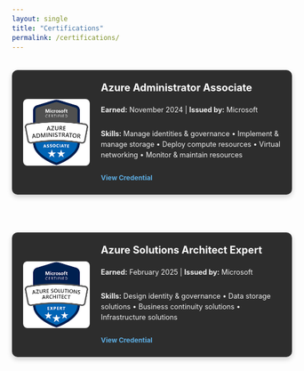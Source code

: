 ```yaml
---
layout: single
title: "Certifications"
permalink: /certifications/
---
```




<style>
  .certifications-container {
    display: flex;
    flex-wrap: wrap;
    justify-content: center;
    gap: 20px;
    padding: 20px 0;
    align-items: stretch;
  }

  .cert-card {
    display: flex;
    align-items: center;
    background-color: #2d2d2d;
    color: #f0f0f0;
    border-radius: 10px;
    padding: 20px;
    box-shadow: 0px 4px 10px rgba(0, 0, 0, 0.2);
    max-width: 480px;
    width: 100%;
  }

  /* THIS IS THE CORRECTED BLOCK FOR THE BADGE IMAGE */
  img.cert-badge {
    width: 120px;            /* Restored original width */
    height: auto !important; /* Crucial for maintaining aspect ratio, !important to override conflicts */
    margin-right: 20px;      /* Increased margin for better separation */
    display: block;          /* Good practice for image layout consistency */
    border-radius: 8px;      /* Optional: keeps the rounded corners if you liked them */
  }

  .cert-info {
    flex: 1;
    display: flex;
    flex-direction: column;
    height: 100%;
  }

  .cert-info h3 {
    margin: 0 0 8px;
    font-size: 1.3em;
    color: #ffffff;
  }

  .cert-info p {
    /* margin: 0 0 12px; */ /* Replaced by specific rule below */
    font-size: 0.9em;
    line-height: 1.5;
  }

  .cert-info p:not(.cert-link-wrapper) {
    margin-bottom: 12px;
  }
  
  .cert-info .cert-link-wrapper {
    margin-top: auto;
    margin-bottom: 0;
    padding-top: 10px;
  }

  .cert-link {
    color: #5dade2;
    text-decoration: none;
    font-weight: bold;
    font-size: 0.95em;
  }
  .cert-link:hover {
    text-decoration: underline;
    color: #85c1e9;
  }
</style>

<!--<style>
    .certifications-container {
        display: flex;
        gap: 20px;
        justify-content: center;
        flex-wrap: wrap;
        padding: 20px;
    }

    .cert-card {
        display: flex;
        align-items: center;
        background: #1e1e1e;
        color: white;
        padding: 15px;
        border-radius: 10px;
        box-shadow: 0px 4px 10px rgba(0, 0, 0, 0.2);
        max-width: 480px;
    }

    .cert-badge {
        width: 120px;
        height: auto;
        margin-right: 15px;
    }

    .cert-info {
        flex: 1;
    }

    .cert-info h3 {
        margin: 0;
        font-size: 1.2em;
    }

    .cert-info p {
        margin: 5px 0;
        font-size: 0.9em;
        line-height: 1.4;
    }

    .cert-link {
        color: #5FB6D9;
        text-decoration: none;
        font-weight: bold;
    }
</style>-->



<div class="certifications-container">
    <div class="cert-card">
        <img src="/assets/images/az104-badge.png" alt="AZ-104 Badge" class="cert-badge">
        <div class="cert-info">
            <h3>Azure Administrator Associate</h3>
            <p><strong>Earned:</strong> November 2024 | <strong>Issued by:</strong> Microsoft</p>
            <p><strong>Skills:</strong> Manage identities & governance • Implement & manage storage • Deploy compute resources • Virtual networking • Monitor & maintain resources</p>
            <p class="cert-link-wrapper"><a href="https://learn.microsoft.com/api/credentials/share/en-us/StuartGleasure-0154/E26B4D82697BF84D?sharingId=84BF06797E61A7DD1" target="_blank" class="cert-link">View Credential</a></p>
            <!--<a href="https://learn.microsoft.com/api/credentials/share/en-us/StuartGleasure-0154/E26B4D82697BF84D?sharingId=84BF06797E61A7DD1" target="_blank" class="cert-link">View Credential</a>-->
         </div>
</div>
            <p></p>
<div class="cert-card">
        <img src="/assets/images/az305-badge.png" alt="AZ-305 Badge" class="cert-badge">
        <div class="cert-info">
            <h3>Azure Solutions Architect Expert</h3>
            <p><strong>Earned:</strong> February 2025 | <strong>Issued by:</strong> Microsoft</p>
            <p><strong>Skills:</strong> Design identity & governance • Data storage solutions • Business continuity solutions • Infrastructure solutions</p>
            <p class="cert-link-wrapper"><a href="https://learn.microsoft.com/api/credentials/share/en-us/StuartGleasure-0154/5B006BDA4A927A05?sharingId=84BF06797E61A7DD1" target="_blank" class="cert-link">View Credential</a></p>
           <!--<a href="https://learn.microsoft.com/api/credentials/share/en-us/StuartGleasure-0154/5B006BDA4A927A05?sharingId=84BF06797E61A7DD1" target="_blank" class="cert-link">View Credential</a>-->
        </div>
    </div>
</div>



<!--<div style="display: grid; grid-template-columns: repeat(2, 1fr); gap: 60px; margin: 40px 0;">

<div style="display: flex; flex-direction: column; align-items: center; text-align: left;">
    <img src="/assets/images/az104-badge.png" alt="AZ-104 Badge" style="width: 200px; margin-bottom: 30px;">
    
    <div style="width: 100%; padding: 0 20px;">
        <h2 style="text-align: center; margin-bottom: 20px;">Microsoft Certified: Azure Administrator Associate</h2>
        
        <p style="text-align: center; margin-bottom: 30px;">Earned: November 2024 | Issued by: Microsoft</p>
        
        <h3 style="margin-bottom: 15px; font-size: 1.1em;">Skills measured:</h3>
        <ul style="list-style-type: none; padding-left: 0; margin-bottom: 30px; font-size: 0.95em; line-height: 1.6;">
            <li>• Manage Azure identities and governance</li>
            <li>• Implement and manage storage</li>
            <li>• Deploy and manage Azure compute resources</li>
            <li>• Implement and manage virtual networking</li>
            <li>• Monitor and maintain Azure resources</li>
        </ul>
        
        <p style="text-align: left;">
            <a href="https://learn.microsoft.com/api/credentials/share/en-us/StuartGleasure-0154/E26B4D82697BF84D?sharingId=84BF06797E61A7DD1" 
               target="_blank" 
               style="color: #5FB6D9; text-decoration: none;">View Credential</a>
        </p>
    </div>
</div>

<div style="display: flex; flex-direction: column; align-items: center; text-align: left;">
    <img src="/assets/images/az305-badge.png" alt="AZ-305 Badge" style="width: 200px; margin-bottom: 30px;">
    
    <div style="width: 100%; padding: 0 20px;">
        <h2 style="text-align: center; margin-bottom: 20px;">Microsoft Certified: Azure Solutions Architect Expert</h2>
        
        <p style="text-align: center; margin-bottom: 30px;">Earned: February 2025 | Issued by: Microsoft</p>
        
        <h3 style="margin-bottom: 15px; font-size: 1.1em;">Skills measured:</h3>
        <ul style="list-style-type: none; padding-left: 0; margin-bottom: 30px; font-size: 0.95em; line-height: 1.6;">
            <li>• Design identity, governance, and monitoring solutions</li>
            <li>• Design data storage solutions</li>
            <li>• Design business continuity solutions</li>
            <li>• Design infrastructure solutions</li>
        </ul>
        
        <p style="text-align: left;">
            <a href="https://learn.microsoft.com/api/credentials/share/en-us/StuartGleasure-0154/5B006BDA4A927A05?sharingId=84BF06797E61A7DD1" 
               target="_blank" 
               style="color: #5FB6D9; text-decoration: none;">View Credential</a>
        </p>
    </div>
</div>

</div>-->


